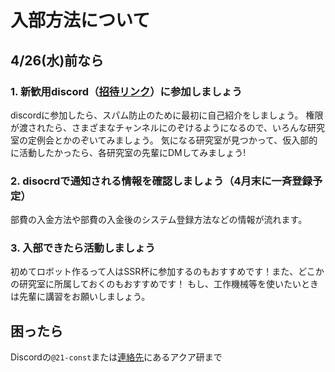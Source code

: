 # 入部方法について

## 4/26(水)前なら

### 1. 新歓用discord（[招待リンク](https://discord.gg/5jft6uYFwC)）に参加しましょう
discordに参加したら、スパム防止のために最初に自己紹介をしましょう。
権限が渡されたら、さまざまなチャンネルにのぞけるようになるので、いろんな研究室の定例会とかのぞいてみましょう。
気になる研究室が見つかって、仮入部的に活動したかったら、各研究室の先輩にDMしてみましょう!

### 2. disocrdで通知される情報を確認しましょう（4月末に一斉登録予定）
部費の入金方法や部費の入金後のシステム登録方法などの情報が流れます。

### 3. 入部できたら活動しましょう
初めてロボット作るって人はSSR杯に参加するのもおすすめです！また、どこかの研究室に所属しておくのもおすすめです！
もし、工作機械等を使いたいときは先輩に講習をお願いしましょう。

## 困ったら

Discordの`@21-const`または[連絡先](./00-title-page.md#連絡先等)にあるアクア研まで
